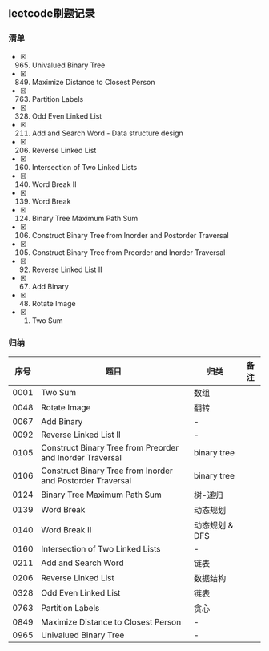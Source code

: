 ## leetcode刷题记录
### 清单
- [x] 0965. Univalued Binary Tree
- [x] 0849. Maximize Distance to Closest Person
- [x] 0763. Partition Labels
- [x] 0328. Odd Even Linked List
- [x] 0211. Add and Search Word - Data structure design
- [x] 0206. Reverse Linked List
- [x] 0160. Intersection of Two Linked Lists
- [x] 0140. Word Break II
- [x] 0139. Word Break
- [x] 0124. Binary Tree Maximum Path Sum
- [x] 0106. Construct Binary Tree from Inorder and Postorder Traversal
- [x] 0105. Construct Binary Tree from Preorder and Inorder Traversal
- [x] 0092. Reverse Linked List II
- [x] 0067. Add Binary
- [x] 0048. Rotate Image
- [x] 0001. Two Sum
### 归纳
序号 | 题目 | 归类 | 备注
------------ | ------------- | ------------ | -------------
0001 | Two Sum | 数组 | 
0048 | Rotate Image | 翻转 | 
0067 | Add Binary | - | 
0092 | Reverse Linked List II | - | 
0105 | Construct Binary Tree from Preorder and Inorder Traversal | binary tree | 
0106 | Construct Binary Tree from Inorder and Postorder Traversal | binary tree | 
0124 | Binary Tree Maximum Path Sum | 树-递归 | 
0139 | Word Break | 动态规划 | 
0140 | Word Break II | 动态规划 & DFS | 
0160 | Intersection of Two Linked Lists | - | 
0211 | Add and Search Word | 链表 | 
0206 | Reverse Linked List | 数据结构 | 
0328 | Odd Even Linked List | 链表 | 
0763 | Partition Labels | 贪心 | 
0849 | Maximize Distance to Closest Person | - | 
0965 | Univalued Binary Tree | - | 
